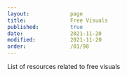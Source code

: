 ```yaml
---
layout:             page
title:              Free Visuals
published:          true
date:               2021-11-20
modified:           2021-11-20
order:              /01/98
---
```

<todo>List of resources related to free visuals</todo>